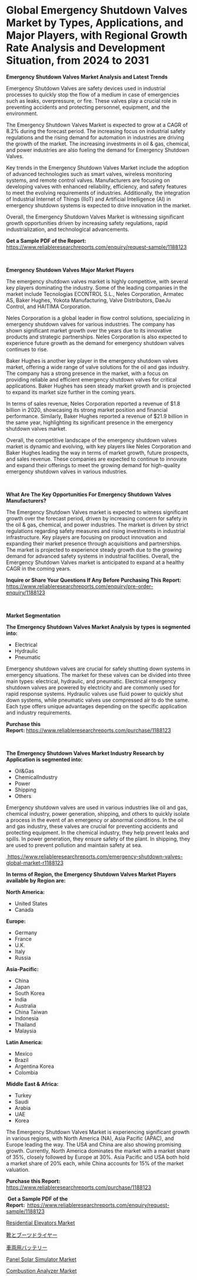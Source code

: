 <p><h1>Global Emergency Shutdown Valves Market by Types, Applications, and Major Players, with Regional Growth Rate Analysis and Development Situation, from 2024 to 2031</h1></p><p><strong>Emergency Shutdown Valves Market Analysis and Latest Trends</strong></p>
<p><p>Emergency Shutdown Valves are safety devices used in industrial processes to quickly stop the flow of a medium in case of emergencies such as leaks, overpressure, or fire. These valves play a crucial role in preventing accidents and protecting personnel, equipment, and the environment.</p><p>The Emergency Shutdown Valves Market is expected to grow at a CAGR of 8.2% during the forecast period. The increasing focus on industrial safety regulations and the rising demand for automation in industries are driving the growth of the market. The increasing investments in oil & gas, chemical, and power industries are also fueling the demand for Emergency Shutdown Valves.</p><p>Key trends in the Emergency Shutdown Valves Market include the adoption of advanced technologies such as smart valves, wireless monitoring systems, and remote control valves. Manufacturers are focusing on developing valves with enhanced reliability, efficiency, and safety features to meet the evolving requirements of industries. Additionally, the integration of Industrial Internet of Things (IIoT) and Artificial Intelligence (AI) in emergency shutdown systems is expected to drive innovation in the market.</p><p>Overall, the Emergency Shutdown Valves Market is witnessing significant growth opportunities driven by increasing safety regulations, rapid industrialization, and technological advancements.</p></p>
<p><strong>Get a Sample PDF of the Report:&nbsp;</strong> <a href="https://www.reliableresearchreports.com/enquiry/request-sample/1188123">https://www.reliableresearchreports.com/enquiry/request-sample/1188123</a></p>
<p>&nbsp;</p>
<p><strong>Emergency Shutdown Valves Major Market Players</strong></p>
<p><p>The emergency shutdown valves market is highly competitive, with several key players dominating the industry. Some of the leading companies in the market include Tecnologías ECONTROL S.L., Neles Corporation, Armatec AS, Baker Hughes, Yokota Manufacturing, Valve Distributors, DaeJu Control, and HAITIMA Corporation.</p><p>Neles Corporation is a global leader in flow control solutions, specializing in emergency shutdown valves for various industries. The company has shown significant market growth over the years due to its innovative products and strategic partnerships. Neles Corporation is also expected to experience future growth as the demand for emergency shutdown valves continues to rise.</p><p>Baker Hughes is another key player in the emergency shutdown valves market, offering a wide range of valve solutions for the oil and gas industry. The company has a strong presence in the market, with a focus on providing reliable and efficient emergency shutdown valves for critical applications. Baker Hughes has seen steady market growth and is projected to expand its market size further in the coming years.</p><p>In terms of sales revenue, Neles Corporation reported a revenue of $1.8 billion in 2020, showcasing its strong market position and financial performance. Similarly, Baker Hughes reported a revenue of $21.9 billion in the same year, highlighting its significant presence in the emergency shutdown valves market.</p><p>Overall, the competitive landscape of the emergency shutdown valves market is dynamic and evolving, with key players like Neles Corporation and Baker Hughes leading the way in terms of market growth, future prospects, and sales revenue. These companies are expected to continue to innovate and expand their offerings to meet the growing demand for high-quality emergency shutdown valves in various industries.</p></p>
<p>&nbsp;</p>
<p><strong>What Are The Key Opportunities For Emergency Shutdown Valves Manufacturers?</strong></p>
<p><p>The Emergency Shutdown Valves market is expected to witness significant growth over the forecast period, driven by increasing concern for safety in the oil & gas, chemical, and power industries. The market is driven by strict regulations regarding safety measures and rising investments in industrial infrastructure. Key players are focusing on product innovation and expanding their market presence through acquisitions and partnerships. The market is projected to experience steady growth due to the growing demand for advanced safety systems in industrial facilities. Overall, the Emergency Shutdown Valves market is anticipated to expand at a healthy CAGR in the coming years.</p></p>
<p><strong>Inquire or Share Your Questions If Any Before Purchasing This Report:</strong> <a href="https://www.reliableresearchreports.com/enquiry/pre-order-enquiry/1188123">https://www.reliableresearchreports.com/enquiry/pre-order-enquiry/1188123</a></p>
<p>&nbsp;</p>
<p><strong>Market Segmentation</strong></p>
<p><strong>The Emergency Shutdown Valves Market Analysis by types is segmented into:</strong></p>
<p><ul><li>Electrical</li><li>Hydraulic</li><li>Pneumatic</li></ul></p>
<p><p>Emergency shutdown valves are crucial for safely shutting down systems in emergency situations. The market for these valves can be divided into three main types: electrical, hydraulic, and pneumatic. Electrical emergency shutdown valves are powered by electricity and are commonly used for rapid response systems. Hydraulic valves use fluid power to quickly shut down systems, while pneumatic valves use compressed air to do the same. Each type offers unique advantages depending on the specific application and industry requirements.</p></p>
<p><strong>Purchase this Report:&nbsp;</strong><a href="https://www.reliableresearchreports.com/purchase/1188123">https://www.reliableresearchreports.com/purchase/1188123</a></p>
<p>&nbsp;</p>
<p><strong>The Emergency Shutdown Valves Market Industry Research by Application is segmented into:</strong></p>
<p><ul><li>Oil&Gas</li><li>ChemicalIndustry</li><li>Power</li><li>Shipping</li><li>Others</li></ul></p>
<p><p>Emergency shutdown valves are used in various industries like oil and gas, chemical industry, power generation, shipping, and others to quickly isolate a process in the event of an emergency or abnormal conditions. In the oil and gas industry, these valves are crucial for preventing accidents and protecting equipment. In the chemical industry, they help prevent leaks and spills. In power generation, they ensure safety of the plant. In shipping, they are used to prevent pollution and maintain safety at sea.</p></p>
<p><a href="https://www.reliableresearchreports.com/emergency-shutdown-valves-global-market-r1188123">&nbsp;https://www.reliableresearchreports.com/emergency-shutdown-valves-global-market-r1188123</a></p>
<p><strong>In terms of Region, the Emergency Shutdown Valves Market Players available by Region are:</strong></p>
<p>
    <p> <strong> North America: </strong>
        <ul>
            <li>United States</li>
            <li>Canada</li>
        </ul>
        </p> 
    <p> <strong> Europe: </strong>
        <ul>
            <li>Germany</li>
            <li>France</li>
            <li>U.K.</li>
            <li>Italy</li>
            <li>Russia</li>
        </ul>
        </p> 
    <p> <strong> Asia-Pacific: </strong>
        <ul>
            <li>China</li>
            <li>Japan</li>
            <li>South Korea</li>
            <li>India</li>
            <li>Australia</li>
            <li>China Taiwan</li>
            <li>Indonesia</li>
            <li>Thailand</li>
            <li>Malaysia</li>
        </ul>
        </p> 
    <p> <strong> Latin America: </strong>
        <ul>
            <li>Mexico</li>
            <li>Brazil</li>
            <li>Argentina Korea</li>
            <li>Colombia</li>
        </ul>
        </p> 
    <p> <strong> Middle East & Africa: </strong>
        <ul>
            <li>Turkey</li>
            <li>Saudi</li>
            <li>Arabia</li>
            <li>UAE</li>
            <li>Korea</li>
        </ul>
    </p>
    </p>
<p><p>The Emergency Shutdown Valves Market is experiencing significant growth in various regions, with North America (NA), Asia Pacific (APAC), and Europe leading the way. The USA and China are also showing promising growth. Currently, North America dominates the market with a market share of 35%, closely followed by Europe at 30%. Asia Pacific and USA both hold a market share of 20% each, while China accounts for 15% of the market valuation.</p></p>
<p><strong>Purchase this Report: </strong><a href="https://www.reliableresearchreports.com/purchase/1188123">https://www.reliableresearchreports.com/purchase/1188123</a></p>
<p>&nbsp;<strong>Get a Sample PDF of the Report:&nbsp;&nbsp;</strong><a href="https://www.reliableresearchreports.com/enquiry/request-sample/1188123">https://www.reliableresearchreports.com/enquiry/request-sample/1188123</a></p>
<p><strong></strong></p>
<p><p><a href="https://github.com/pjcfca/Market-Research-Report-List-2/blob/main/residential-elevators-market.md">Residential Elevators Market</a></p><p><a href="https://github.com/andrade7361/Market-Research-Report-List-1/blob/main/927980735319.md">靴とブーツドライヤー</a></p><p><a href="https://github.com/mreklxf44233/Market-Research-Report-List-1/blob/main/933189935320.md">車両用バッテリー</a></p><p><a href="https://www.linkedin.com/pulse/panel-solar-simulator-market-trends-forecast-competitive-analysis-y2b5f?trackingId=4PMu36r6rRuATtSctbE0Xw%3D%3D">Panel Solar Simulator Market</a></p><p><a href="https://github.com/wusalecollins540tpqoz/Market-Research-Report-List-2/blob/main/combustion-analyzer-market.md">Combustion Analyzer Market</a></p></p>